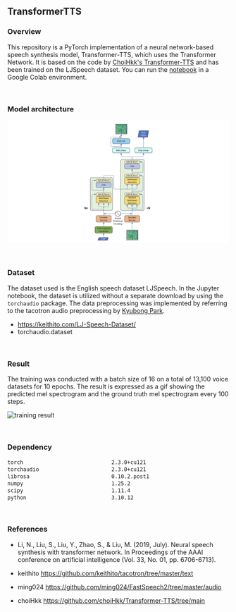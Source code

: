 ## TransformerTTS

### Overview

This repository is a PyTorch implementation of a neural network-based speech synthesis model, Transformer-TTS, which uses the Transformer Network. It is based on the code by [ChoiHkk's Transformer-TTS](https://github.com/choiHkk/Transformer-TTS/tree/main) and has been trained on the LJSpeech dataset. You can run the [notebook](https://github.com/Orca0917/TransformerTTS/blob/main/TransformerTTS.ipynb) in a Google Colab environment.

<br>

### Model architecture

![Transformer architecture](./asset/transformer-tts-architecture.png)

<br>

### Dataset

The dataset used is the English speech dataset LJSpeech. In the Jupyter notebook, the dataset is utilized without a separate download by using the `torchaudio` package. The data preprocessing was implemented by referring to the tacotron audio preprocessing by [Kyubong Park](https://github.com/Kyubyong).

* https://keithito.com/LJ-Speech-Dataset/
* torchaudio.dataset

<br>

### Result 

The training was conducted with a batch size of 16 on a total of 13,100 voice datasets for 10 epochs. The result is expressed as a gif showing the predicted mel spectrogram and the ground truth mel spectrogram every 100 steps.

![training result](./asset/transformer-tts-result.gif)

<br>

### Dependency

```text
torch                            2.3.0+cu121
torchaudio                       2.3.0+cu121
librosa                          0.10.2.post1
numpy                            1.25.2
scipy                            1.11.4
python                           3.10.12
```

<br>

### References

* Li, N., Liu, S., Liu, Y., Zhao, S., & Liu, M. (2019, July). Neural speech synthesis with transformer network. In Proceedings of the AAAI conference on artificial intelligence (Vol. 33, No. 01, pp. 6706-6713).

* keithito https://github.com/keithito/tacotron/tree/master/text

* ming024 https://github.com/ming024/FastSpeech2/tree/master/audio

* choiHkk https://github.com/choiHkk/Transformer-TTS/tree/main

